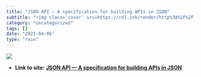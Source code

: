 ```yaml
---
title: "JSON API — A specification for building APIs in JSON"
subtitle: "<img class='cover' src=https://rdl.ink/render/http%3A%2F%2Fjsonapi.org>"
category: "uncategorized"
tags: []
date: "2021-04-06"
type: "rain"
---
```

<img class="cover" src=https://rdl.ink/render/http%3A%2F%2Fjsonapi.org>


* **Link to site:** **[JSON API — A specification for building APIs in JSON](http://jsonapi.org)**